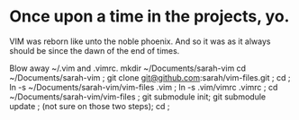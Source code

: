 # Once upon a time in the projects, yo.

VIM was reborn like unto the noble phoenix.  And so it was as it always should be since the dawn of the end of times.


Blow away ~/.vim and .vimrc. mkdir ~/Documents/sarah-vim cd ~/Documents/sarah-vim ; git clone git@github.com:sarah/vim-files.git ; cd ; ln -s ~/Documents/sarah-vim/vim-files .vim ; ln -s  .vim/vimrc .vimrc ; cd ~/Documents/sarah-vim/vim-files ; git submodule init; git submodule update ; (not sure on those two steps); cd ; 
